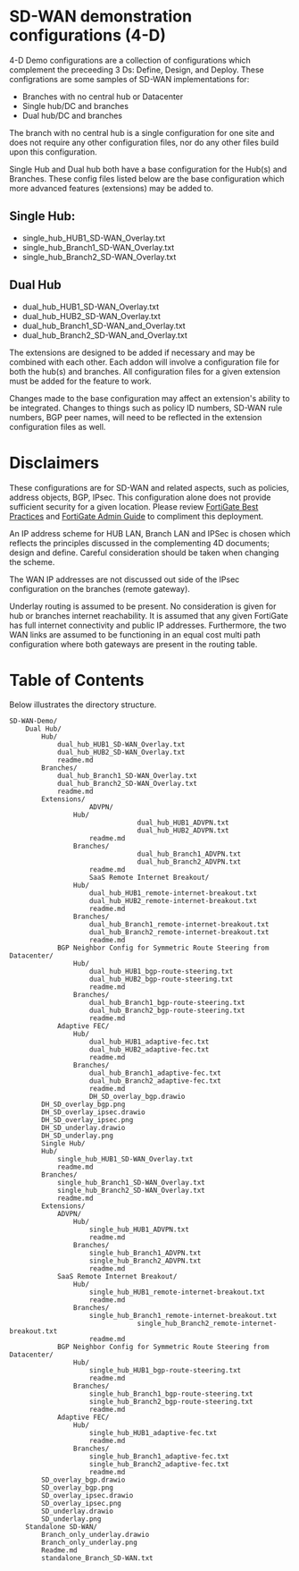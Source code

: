 # SD-WAN demonstration configurations (4-D)

4-D Demo configurations are a collection of configurations which complement the preceeding 3 Ds: Define, Design, and Deploy. These configrations are some samples of SD-WAN implementations for:

- Branches with no central hub or Datacenter
- Single hub/DC and branches
- Dual hub/DC and branches

The branch with no central hub is a single configuration for one site and does not require any other configuration files, nor do any other files build upon this configuration.

Single Hub and Dual hub both have a base configuration for the Hub(s) and Branches. These config files listed below are the base configuration which more advanced features (extensions) may be added to.

## Single Hub:
- single_hub_HUB1_SD-WAN_Overlay.txt
- single_hub_Branch1_SD-WAN_Overlay.txt
- single_hub_Branch2_SD-WAN_Overlay.txt

## Dual Hub
- dual_hub_HUB1_SD-WAN_Overlay.txt
- dual_hub_HUB2_SD-WAN_Overlay.txt
- dual_hub_Branch1_SD-WAN_and_Overlay.txt
- dual_hub_Branch2_SD-WAN_and_Overlay.txt

The extensions are designed to be added if necessary and may be combined with each other. Each addon will involve a configuration file for both the hub(s) and branches. All configuration files for a given extension must be added for the feature to work.

Changes made to the base configuration may affect an extension's ability to be integrated. Changes to things such as policy ID numbers, SD-WAN rule numbers, BGP peer names, will need to be reflected in the extension configuration files as well.

# Disclaimers

These configurations are for SD-WAN and related aspects, such as policies, address objects, BGP, IPsec. This configuration alone does not provide sufficient security for a given location. Please review [FortiGate Best Practices](https://docs.fortinet.com/document/fortigate/7.0.0/best-practices/587898/getting-started) and [FortiGate Admin Guide](https://docs.fortinet.com/document/fortigate/7.0.5/administration-guide/954635/getting-started) to compliment this deployment.

An IP address scheme for HUB LAN, Branch LAN and IPSec is chosen which reflects the principles discussed in the complementing 4D documents; design and define. Careful consideration should be taken when changing the scheme.

The WAN IP addresses are not discussed out side of the IPsec configuration on the branches (remote gateway).

Underlay routing is assumed to be present. No consideration is given for hub or branches internet reachability. It is assumed that any given FortiGate has full internet connectivity and public IP addresses. Furthermore, the two WAN links are assumed to be functioning in an equal cost multi path configuration where both gateways are present in the routing table.

# Table of Contents

Below illustrates the directory structure.

	SD-WAN-Demo/
		Dual Hub/
			Hub/
				dual_hub_HUB1_SD-WAN_Overlay.txt
				dual_hub_HUB2_SD-WAN_Overlay.txt
				readme.md
			Branches/
				dual_hub_Branch1_SD-WAN_Overlay.txt
				dual_hub_Branch2_SD-WAN_Overlay.txt
				readme.md
			Extensions/
                		ADVPN/
					Hub/
                        			dual_hub_HUB1_ADVPN.txt
                        			dual_hub_HUB2_ADVPN.txt
						readme.md
					Branches/
                        			dual_hub_Branch1_ADVPN.txt
                        			dual_hub_Branch2_ADVPN.txt 
						readme.md
		                SaaS Remote Internet Breakout/
					Hub/
						dual_hub_HUB1_remote-internet-breakout.txt
						dual_hub_HUB2_remote-internet-breakout.txt
						readme.md
					Branches/
						dual_hub_Branch1_remote-internet-breakout.txt
						dual_hub_Branch2_remote-internet-breakout.txt
						readme.md
				BGP Neighbor Config for Symmetric Route Steering from Datacenter/
					Hub/
						dual_hub_HUB1_bgp-route-steering.txt
						dual_hub_HUB2_bgp-route-steering.txt
						readme.md
					Branches/
						dual_hub_Branch1_bgp-route-steering.txt
						dual_hub_Branch2_bgp-route-steering.txt
						readme.md
				Adaptive FEC/
					Hub/
						dual_hub_HUB1_adaptive-fec.txt
						dual_hub_HUB2_adaptive-fec.txt
						readme.md
					Branches/
						dual_hub_Branch1_adaptive-fec.txt
						dual_hub_Branch2_adaptive-fec.txt
						readme.md
						DH_SD_overlay_bgp.drawio
			DH_SD_overlay_bgp.png
			DH_SD_overlay_ipsec.drawio
			DH_SD_overlay_ipsec.png
			DH_SD_underlay.drawio
			DH_SD_underlay.png
        	Single Hub/
			Hub/
				single_hub_HUB1_SD-WAN_Overlay.txt
				readme.md
			Branches/
				single_hub_Branch1_SD-WAN_Overlay.txt
				single_hub_Branch2_SD-WAN_Overlay.txt
				readme.md
			Extensions/
				ADVPN/
					Hub/
						single_hub_HUB1_ADVPN.txt
						readme.md
					Branches/
						single_hub_Branch1_ADVPN.txt
						single_hub_Branch2_ADVPN.txt
						readme.md
				SaaS Remote Internet Breakout/
					Hub/
						single_hub_HUB1_remote-internet-breakout.txt
						readme.md
					Branches/
						single_hub_Branch1_remote-internet-breakout.txt
                        			single_hub_Branch2_remote-internet-breakout.txt
						readme.md
				BGP Neighbor Config for Symmetric Route Steering from Datacenter/
					Hub/
						single_hub_HUB1_bgp-route-steering.txt
						readme.md
					Branches/
						single_hub_Branch1_bgp-route-steering.txt
						single_hub_Branch2_bgp-route-steering.txt
						readme.md
				Adaptive FEC/
					Hub/
						single_hub_HUB1_adaptive-fec.txt
						readme.md
					Branches/
						single_hub_Branch1_adaptive-fec.txt
						single_hub_Branch2_adaptive-fec.txt
						readme.md
			SD_overlay_bgp.drawio
			SD_overlay_bgp.png
			SD_overlay_ipsec.drawio
			SD_overlay_ipsec.png
			SD_underlay.drawio
			SD_underlay.png
		Standalone SD-WAN/
			Branch_only_underlay.drawio
			Branch_only_underlay.png
			Readme.md
			standalone_Branch_SD-WAN.txt

